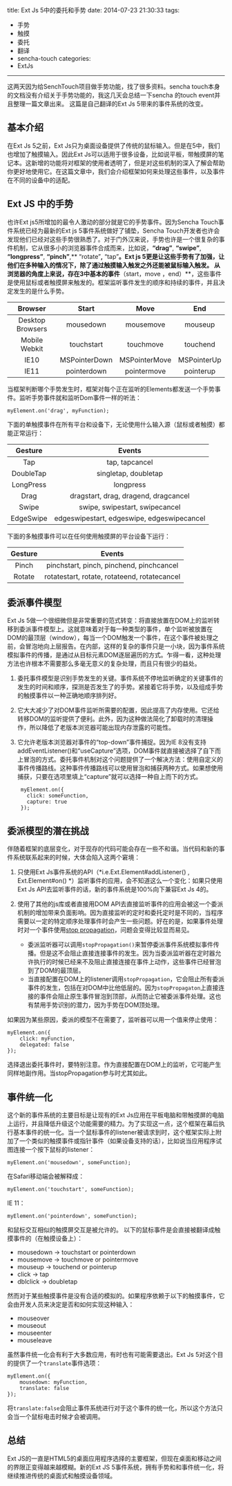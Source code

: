 title: Ext Js 5中的委托和手势
date: 2014-07-23 21:30:33
tags:
- 手势
- 触摸
- 委托
- 翻译
- sencha-touch
categories:
- ExtJs
---
这两天因为给SenchTouch项目做手势功能，找了很多资料。sencha touch本身的文档没有介绍关于手势功能的，我这几天会总结一下sencha 的touch event并且整理一篇文章出来。
这篇是自己翻译的Ext Js 5带来的事件系统的改变。

## 基本介绍
在Ext Js 5之前，Ext Js只为桌面设备提供了传统的鼠标输入。但是在5中，我们也增加了触摸输入。因此Ext Js可以适用于很多设备，比如说平板，带触摸屏的笔记本。这新增的功能将对框架的使用者透明了，但是对这些机制的深入了解会帮助你更好地使用它。在这篇文章中，我们会介绍框架如何来处理这些事件，以及事件在不同的设备中的适配。
<!-- more --> 
## Ext JS 中的手势
也许Ext js5所增加的最令人激动的部分就是它的手势事件。因为Sencha Touch事件系统已经为最新的Ext js 5事件系统做好了铺垫，Sencha Touch开发者也许会发现他们已经对这些手势很熟悉了。对于门外汉来说，手势也许是一个很复杂的事件机制，它从很多小的浏览器事件合成而来，比如说，**“drag”**, **“swipe”**, **“longpress”**, **“pinch”**,** “rotate”**,** “tap”**。Ext js 5更是让这些手势有了加强，让他们在多种输入的情况下，除了通过触摸输入触发之外还能被鼠标输入触发。
从浏览器的角度上来说，存在3中基本的事件**（start，move ，end）**，这些事件是使用鼠标或者触摸屏来触发的。框架监听事件发生的顺序和持续的事件，并且决定发生的是什么手势。

| Browser|Start|Move|End
|:--:|:--:|:---:|:--:
| Desktop Browsers|mousedown|mousemove|mouseup
| Mobile Webkit|touchstart|touchmove|touchend
| IE10|MSPointerDown|MSPointerMove|MSPointerUp
| IE11|pointerdown|pointermove|pointerup

当框架判断哪个手势发生时，框架对每个正在监听的Elements都发送一个手势事件。监听手势事件就和监听Dom事件一样的听法：

    myElement.on('drag', myFunction);

下面的单触摸事件在所有平台和设备下，无论使用什么输入源（鼠标或者触摸）都能正常运行：

|Gesture    |Events
|:--:|:--:
|Tap|   tap, tapcancel
|DoubleTap| singletap, doubletap
|LongPress| longpress
|Drag|  dragstart, drag, dragend, dragcancel
|Swipe| swipe, swipestart, swipecancel
|EdgeSwipe| edgeswipestart, edgeswipe, edgeswipecancel

下面的多触摸事件可以在任何使用触摸屏的平台设备下运行：

|Gesture|   Events
|:--:|:--:
|Pinch| pinchstart, pinch, pinchend, pinchcancel
|Rotate|    rotatestart, rotate, rotateend, rotatecancel

## 委派事件模型
Ext Js 5做一个很细微但是非常重要的范式转变：将直接放置在DOM上的监听转移到委派事件模型上。这就意味着对于每一种类型的事件，单个监听被放置在DOM的最顶层（window），每当一个DOM触发一个事件，在这个事件被处理之前，会冒泡地向上层报告。在内部，这样的复杂的事件只是一小块，因为事件系统模拟事件的传播，是通过从目标元素DOM逐层遍历的方式。乍得一看，这种处理方法也许根本不需要那么多毫无意义的复杂处理，而且只有很少的益处。

1. 委托事件模型是识别手势发生的关键。事件系统不停地监听确定的关键事件的发生的时间和顺序，探测是否发生了的手势。紧接着它将手势，以及组成手势的触摸事件以一种正确地顺序排列好。
2. 它大大减少了对DOM事件监听所需要的配置，因此提高了内存使用。它还给转移DOM的监听提供了便利。此外，因为这种做法简化了卸载时的清理操作，所以降低了老版本浏览器可能出现内存泄露的可能性。
3. 它允许老版本浏览器对事件的“top-down”事件捕捉。因为IE 8没有支持addEventListener()和“useCapture”选项，DOM事件就直接被选择了自下而上冒泡的方式。委托事件机制对这个问题提供了一个解决方法：使用自定义的事件传播路线。这种事件传播路线可以使用冒泡和捕获两种方式。如果想使用捕获，只要在选项里填上“capture”就可以选择一种自上而下的方式。

        myElement.on({
          click: someFunction,
          capture: true
        });

## 委派模型的潜在挑战
伴随着框架的底层变化，对于现存的代码可能会存在一些不和谐。当代码和新的事件系统联系起来的时候，大体会陷入这两个窘境：
1. 只使用Ext Js事件系统的API（*i.e.Ext.Element#addListener() , Ext.Element#on() *）监听事件的应用，会不知道这么一个变化：如果只使用Ext Js API去监听事件的话，新的事件系统是100%向下兼容Ext Js 4的。
2. 使用了其他的js库或者直接用DOM API去直接监听事件的应用会被这一个委派机制的增加带来负面影响。因为直接监听的定时和委托定时是不同的，当程序需要以一定的特定顺序处理事件时会产生一些问题。好在的是，如果事件处理时对一个事件使用[stop propagation](https://developer.mozilla.org/en-US/docs/Web/API/event.stopPropagation)，问题会变得比较显而易见。

   + 委派监听器可以调用`stopPropagation()`来暂停委派事件系统模拟事件传播。但是这不会阻止直接连接事件的发生。因为当委派监听器在定时器允许执行的时候已经来不及阻止直接连接在事件上动作，这些事件已经冒泡到了DOM的最顶层。
   + 当直接配置在DOM上的listener调用`stopPropagation`，它会阻止所有委派事件的发生，包括在对DOM中比他低层的。因为`stopPropagaton`上直接连接的事件会阻止原生事件冒泡到顶部，从而防止它被委派事件处理。这也有禁用手势识别的潜力，因为手势在DOM顶处理。

如果因为某些原因，委派的模型不在需要了，监听器可以用一个值来停止使用：
        
    myElement.on({
        click: myFunction,
        delegated: false
    });

选择退出委托事件时，要特别注意。作为直接配置在DOM上的监听，它可能产生同样地副作用。当stopPropagation参与时尤其如此。

## 事件统一化
这个新的事件系统的主要目标是让现有的Ext Js应用在平板电脑和带触摸屏的电脑上运行，并且降低升级这个功能需要的精力。为了实现这一点，这个框架在幕后执行基本事件的统一化。当一个鼠标事件的listener被请求到时，这个框架实际上附加了一个类似的触摸事件或指针事件（如果设备支持的话），比如说当应用程序试图连接一个按下鼠标的listener：

    myElement.on('mousedown', someFunction);

在Safari移动端会被解释成：

    myElement.on('touchstart', someFunction);

IE 11：

    myElement.on('pointerdown', someFunction);

和鼠标交互相似的触摸屏交互是被允许的。
以下的鼠标事件是会直接被翻译成触摸事件的（在触摸设备上）：
+ mousedown -> touchstart or pointerdown
+ mousemove -> touchmove or pointermove
+ mouseup -> touchend or pointerup
+ click -> tap
+ dblclick -> doubletap

然而对于某些触摸事件是没有合适的模拟的。如果程序依赖于以下的触摸事件，它会由开发人员来决定是否和如何实现这种输入：
- mouseover
- mouseout
- mouseenter
- mouseleave

虽然事件统一化会有利于大多数应用，有时也有可能需要退出。Ext Js 5对这个目的提供了一个`translate`事件选项：

    myElement.on({
        mousedown: myFunction,
        translate: false
    });

将`translate:false`会阻止事件系统进行对于这个事件的统一化，所以这个方法只会当一个鼠标电击时候才会被调用。

## 总结
Ext JS的一直是HTML5的桌面应用程序选择的主要框架，但现在桌面和移动之间的界限正变得越来越模糊。新的Ext JS 5事件系统，拥有手势和和事件统一化，将继续推进传统的桌面式和触摸设备领域。
